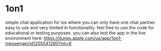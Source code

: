 # 1on1
simple chat application for ios where you can only have one chat partner. easy to use and very limited in functionality.
feel free to use the code for educational or testing purposes.
you can also test the app in the live environment here: https://itunes.apple.com/us/app/1on1-messenger/id1205541280?mt=8
